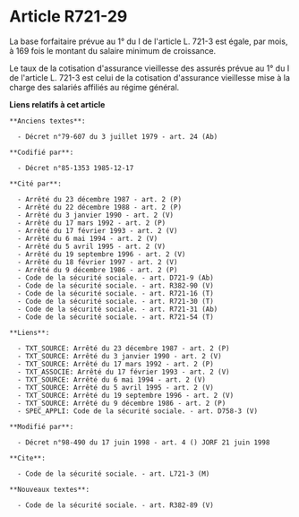 # Article R721-29

La base forfaitaire prévue au 1° du I de l'article L. 721-3 est égale, par mois, à 169 fois le montant du salaire minimum de
croissance.

Le taux de la cotisation d'assurance vieillesse des assurés prévue au 1° du I de l'article L. 721-3 est celui de la
cotisation d'assurance vieillesse mise à la charge des salariés affiliés au régime général.

**Liens relatifs à cet article**

	**Anciens textes**:

	  - Décret n°79-607 du 3 juillet 1979 - art. 24 (Ab)

	**Codifié par**:

	  - Décret n°85-1353 1985-12-17

	**Cité par**:

	  - Arrêté du 23 décembre 1987 - art. 2 (P)
	  - Arrêté du 22 décembre 1988 - art. 2 (P)
	  - Arrêté du 3 janvier 1990 - art. 2 (V)
	  - Arrêté du 17 mars 1992 - art. 2 (P)
	  - Arrêté du 17 février 1993 - art. 2 (V)
	  - Arrêté du 6 mai 1994 - art. 2 (V)
	  - Arrêté du 5 avril 1995 - art. 2 (V)
	  - Arrêté du 19 septembre 1996 - art. 2 (V)
	  - Arrêté du 18 février 1997 - art. 2 (V)
	  - Arrêté du 9 décembre 1986 - art. 2 (P)
	  - Code de la sécurité sociale. - art. D721-9 (Ab)
	  - Code de la sécurité sociale. - art. R382-90 (V)
	  - Code de la sécurité sociale. - art. R721-16 (T)
	  - Code de la sécurité sociale. - art. R721-30 (T)
	  - Code de la sécurité sociale. - art. R721-31 (Ab)
	  - Code de la sécurité sociale. - art. R721-54 (T)

	**Liens**:

	  - TXT_SOURCE: Arrêté du 23 décembre 1987 - art. 2 (P)
	  - TXT_SOURCE: Arrêté du 3 janvier 1990 - art. 2 (V)
	  - TXT_SOURCE: Arrêté du 17 mars 1992 - art. 2 (P)
	  - TXT_ASSOCIE: Arrêté du 17 février 1993 - art. 2 (V)
	  - TXT_SOURCE: Arrêté du 6 mai 1994 - art. 2 (V)
	  - TXT_SOURCE: Arrêté du 5 avril 1995 - art. 2 (V)
	  - TXT_SOURCE: Arrêté du 19 septembre 1996 - art. 2 (V)
	  - TXT_SOURCE: Arrêté du 9 décembre 1986 - art. 2 (P)
	  - SPEC_APPLI: Code de la sécurité sociale. - art. D758-3 (V)

	**Modifié par**:

	  - Décret n°98-490 du 17 juin 1998 - art. 4 () JORF 21 juin 1998

	**Cite**:

	  - Code de la sécurité sociale. - art. L721-3 (M)

	**Nouveaux textes**:

	  - Code de la sécurité sociale. - art. R382-89 (V)
